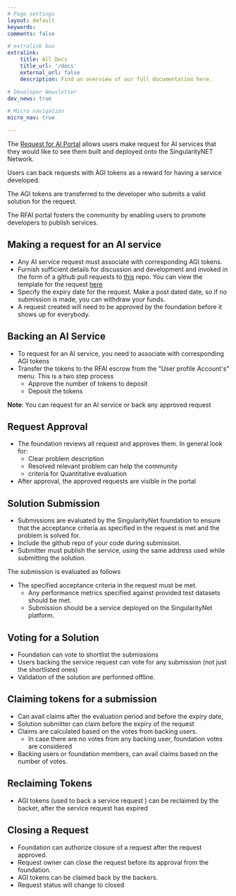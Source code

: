 ```yaml
---
# Page settings
layout: default
keywords:
comments: false

# extralink box
extralink:
    title: All Docs
    title_url: '/docs'
    external_url: false
    description: Find an overview of our full documentation here.

# Developer Newsletter
dev_news: true

# Micro navigation
micro_nav: true

---
```


The [Request for AI Portal](https://rfai.singularitynet.io/) allows users make request for AI services that they would like to see them built and deployed onto the SingularityNET Network. 

Users can back requests with AGI tokens as a reward for having a service developed. 

The AGI tokens are transferred to the developer who submits a valid solution for the request. 

The RFAI portal fosters the community by enabling users to promote developers to publish services.


## Making a request for an AI service

* Any AI service request must associate with corresponding AGI tokens.
* Furnish sufficient details for discussion and development and invoked in the form of a github pull requests to [this](https://github.com/singnet/rfai-proposal) repo. You can view the template for the request [here](https://github.com/singnet/rfai-proposal/blob/master/rfai-proposal-template.md)
* Specify the expiry date for the request. Make a post dated date, so if no submission is made, you can withdraw your funds.
* A request created will need to be approved by the foundation before it shows up for everybody.

## Backing an AI Service
* To request for an AI service, you need to associate with corresponding AGI tokens
* Transfer the tokens to the RFAI escrow from the "User profile Account's" menu. 
This is a two step process
    * Approve the number of tokens to deposit
    * Deposit the tokens

**Note**: You can request for an AI service or back any approved request


## Request Approval

* The foundation reviews all request and approves them. In general look for:
    * Clear problem description
    * Resolved relevant problem can help the community
    * criteria for Quantitative evaluation  
* After approval, the approved requests are visible in the portal


## Solution Submission

* Submissions are evaluated by the SingularityNet foundation to ensure that the acceptance criteria as specified in the request is met and the problem is solved for.
* Include the github repo of your code during submission. 
* Submitter must publish the service, using the same address used while submitting the solution.

The submission is evaluated as follows
* The specified acceptance criteria in the request must be met.
    * Any performance metrics specified against provided test datasets should be met.
    * Submission should be a service deployed on the SingularityNet platform.


## Voting for a Solution

  * Foundation can vote to shortlist the submissions
  * Users backing the service request can vote for any submission (not just the shortlisted ones)
  * Validation of the solution are performed offline.

## Claiming tokens for a submission

  * Can avail claims after the evaluation period and before the expiry date,  
  * Solution submitter can claim before the expiry of the request
  * Claims are calculated based on the votes from backing users.
      * In case there are no votes from any backing user, foundation votes are considered
  * Backing users or foundation members, can avail claims based on the number of votes. 

## Reclaiming Tokens
  * AGI tokens (used to back a service request ) can be reclaimed by the backer, after the service request has expired

## Closing a Request

  * Foundation can authorize closure of a request after the request approved.
  * Request owner can close the request before its approval from the foundation.
  * AGI tokens can be claimed back by the backers.
  * Request status will change to closed
